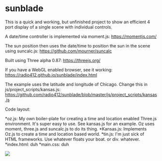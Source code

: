 # sunblade



This is a quick and working, but unfinished project to show an efficient 4 port display of a single scene with individual controls.

A date/time controller is implemented via moment.js: https://momentjs.com/

The sun position then uses the date/time to position the sun in the scene using suncalc.js: https://github.com/mourner/suncalc

Built using Three alpha 0.87: https://threejs.org/

If you have a WebGL enabled browser, see it working: https://radio412.github.io/sunblade/index.html

The example uses the latitude and longitude of Chicago. Change this in js/project_scripts/kansas.js: https://github.com/radio412/sunblade/blob/master/js/project_scripts/kansas.js

Code layout:

*oz.js: My own boiler-plate for creating a time and location enabled Three.js environment. It's super easy to use. See kansas.js for an example. Oz uses moment, three.js and suncalc.js to do its thing.
*Kansas.js: Implements Oz.js to create a time and location based world. 
*tin.js: I'm just sick of HTML frameworks. Use whatever floats your boat. or div. whatever.
*index.html: duh
*main.css: duh

![](https://radio412.github.io/sunblade/media/shogun.png)


